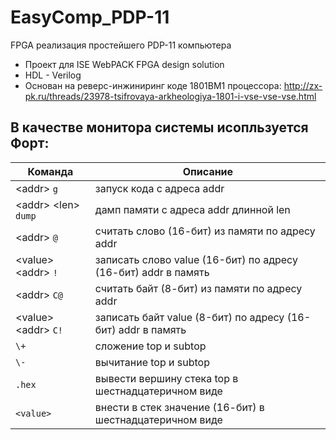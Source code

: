 ﻿# EasyComp_PDP-11
FPGA реализация простейшего PDP-11 компьютера 
* Проект для ISE WebPACK FPGA design solution
* HDL - Verilog
* Основан на реверс-инжиниринг коде 1801ВМ1 процессора: 
http://zx-pk.ru/threads/23978-tsifrovaya-arkheologiya-1801-i-vse-vse-vse.html  
## В качестве монитора системы исопльзуется Форт:  
| Команда  | Описание |
| ------------- | ------------- |
| \<addr> `g` | запуск кода с адреса addr |  
| \<addr> \<len> `dump` | дамп памяти с адреса addr длинной len  |
| \<addr> `@` | считать слово (16-бит) из памяти по адресу addr  |
| \<value> \<addr> `!` | записать слово value (16-бит) по адресу (16-бит) addr в память  
| \<addr> `С@` | считать байт (8-бит) из памяти по адресу addr  
| \<value> \<addr> `С!` | записать байт value (8-бит) по адресу (16-бит) addr в память  
| `\+` | сложение top и subtop  
| `\-` | вычитание top и subtop  
| `.hex` | вывести вершину стека top в шестнадцатеричном виде  
| `<value>` | внести в стек значение (16-бит) в шестнадцатеричном виде
